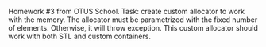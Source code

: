 Homework #3 from OTUS School. Task: create custom allocator to work with the memory. The allocator must be parametrized with the fixed number of elements. Otherwise, it will throw exception.
This custom allocator should work with both STL and custom containers. 
